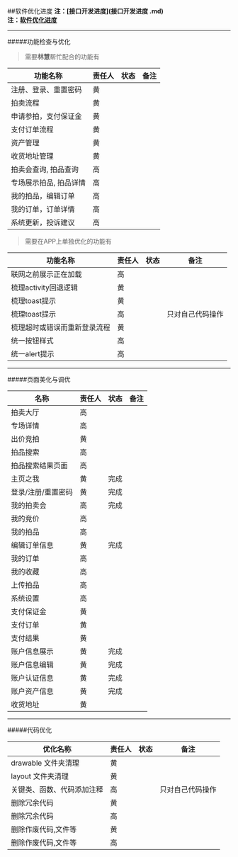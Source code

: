 ##软件优化进度
**注：[接口开发进度](接口开发进度 .md)**   
**注：[软件优化进度](软件优化进度.md)**  

---

#####功能检查与优化

> 需要**林慧**帮忙配合的功能有

| 功能名称 | 责任人 | 状态 |  备注 | 
|----------|------|------|-----|
| 注册、登录、重置密码 |黄|  | |
| 拍卖流程 |黄| | |
| 申请参拍，支付保证金 |黄| | |
| 支付订单流程 | 黄| | |
| 资产管理 | 黄| | |
| 收货地址管理 |黄| | |
| 拍卖会查询, 拍品查询 | 高| | |
| 专场展示拍品, 拍品详情 | 高| | |
| 我的拍品，编辑订单 | 高| | |
| 我的订单，订单详情 | 高| | |
| 系统更新，投诉建议 | 高| | |

> 需要在APP上单独优化的功能有

| 功能名称 | 责任人 |状态 |  备注 | 
|----------|------|------|-----|
| 联网之前展示正在加载 |高 | |  |
| 梳理activity回退逻辑 | 黄 | | |
| 梳理toast提示 |黄 |  | |
| 梳理toast提示 | 高 | | 只对自己代码操作 |
| 梳理超时或错误而重新登录流程 | 黄 || |
| 统一按钮样式 | 高 | | |
| 统一alert提示 | 高 | | |

---
#####页面美化与调优

| 名称 | 责任人 | 状态  | 备注 | 
|----------|------|------|-----|
| 拍卖大厅 | 高 |  | |
| 专场详情 |  高| | |
| 出价竞拍 |黄 |  | |
| 拍品搜索 | 高 | | |
| 拍品搜索结果页面 | 高 | | |
| 主页之我 | 黄| 完成  | |
| 登录/注册/重置密码 |黄 | 完成 | |
| 我的拍卖会 |高 | 完成 |  |
| 我的竞价 |高 |  | |
| 我的拍品 |高  | | |
| 编辑订单信息 |  黄 | 完成 ||
| 我的订单 |高 |  | |
| 我的收藏 |高 |  | |
| 上传拍品 |高 |  | |
| 系统设置 |高 |  | |
| 支付保证金 |黄 |  | |
| 支付订单 |黄 |  | |
| 支付结果 |黄  | | |
| 账户信息展示 |  黄 | 完成 | |
| 账户信息编辑 |   黄 | 完成 | |
| 账户认证信息 |   黄 | 完成 ||
| 账户资产信息 |   黄 |完成 | |
| 收货地址 | 黄 | | |

---
#####代码优化

| 优化名称 |  责任人 |状态 | 备注 | 
|----------|------|------|-----|
| drawable 文件夹清理 |黄 | |  |
| layout 文件夹清理 |黄 | |  |
| 关键类、函数、代码添加注释 |高 |  | 只对自己代码操作 |
| 删除冗余代码 |黄 |  | |
| 删除冗余代码 |高 |  | |
| 删除作废代码,文件等 | 黄|  | |
| 删除作废代码,文件等 |高 |  | |

